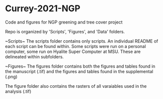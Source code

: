 # Currey-2021-NGP

Code and figures for NGP greening and tree cover project

Repo is organized by 'Scripts', 'Figures', and 'Data' folders.


~Scripts~
The scripts folder contains only scripts. An individual README of each script can be found within.
Some scripts were run on a personal computer, some run on Hyalite Super Computer at MSU. These are delineated within subfolders.


~Figures~
The figures folder contains both the figures and tables found in the manuscript (.tif) and the figures and tables found in the supplemental (.png)

The figure folder also contains the rasters of all varaiables used in the analysis (.tif)

